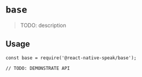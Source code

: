 # `base`

> TODO: description

## Usage

```
const base = require('@react-native-speak/base');

// TODO: DEMONSTRATE API
```
